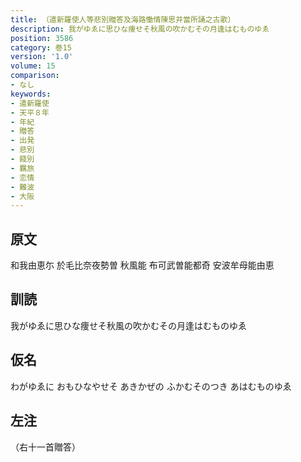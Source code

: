 ```yaml
---
title: （遣新羅使人等悲別贈答及海路慟情陳思并當所誦之古歌）
description: 我がゆゑに思ひな痩せそ秋風の吹かむその月逢はむものゆゑ
position: 3586
category: 巻15
version: '1.0'
volume: 15
comparison:
- なし
keywords:
- 遣新羅使
- 天平８年
- 年紀
- 贈答
- 出発
- 悲別
- 餞別
- 羈旅
- 恋情
- 難波
- 大阪
---
```


## 原文

和我由恵尓 於毛比奈夜勢曽 秋風能 布可武曽能都奇 安波牟母能由恵

## 訓読

我がゆゑに思ひな痩せそ秋風の吹かむその月逢はむものゆゑ

## 仮名

わがゆゑに おもひなやせそ あきかぜの ふかむそのつき あはむものゆゑ

## 左注

（右十一首贈答）
